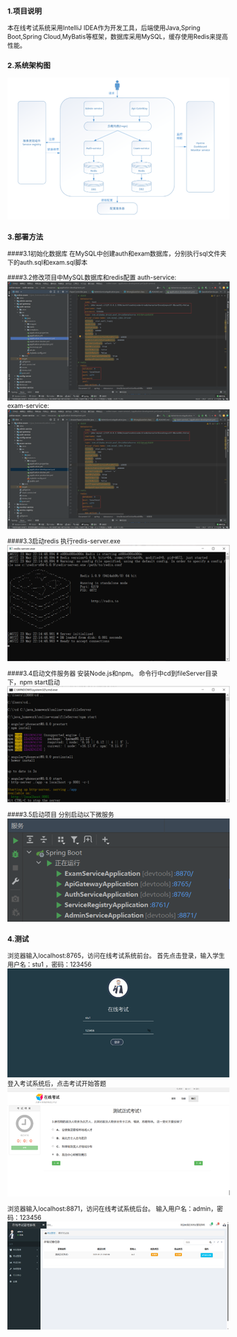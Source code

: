 ### 1.项目说明

本在线考试系统采用IntelliJ IDEA作为开发工具，后端使用Java,Spring Boot,Spring Cloud,MyBatis等框架，数据库采用MySQL，缓存使用Redis来提高性能。

### 2.系统架构图

![image](doc/系统架构.png)

### 3.部署方法

####3.1初始化数据库
在MySQL中创建auth和exam数据库，分别执行sql文件夹下的auth.sql和exam.sql脚本

####3.2修改项目中MySQL数据库和redis配置
auth-service:
![image](doc/auth配置.png)
exam-service:
![image](doc/exam配置.png)

####3.3启动redis
执行redis-server.exe
![image](doc/redis.png)

####3.4启动文件服务器
安装Node.js和npm。
命令行中cd到fileServer目录下，npm start启动
![image](doc/fileServer.png)

####3.5启动项目
分别启动以下微服务
![image](doc/server.png)

### 4.测试
浏览器输入localhost:8765，访问在线考试系统前台。
首先点击登录，输入学生用户名：stu1 ，密码：123456
![image](doc/login.png)
登入考试系统后，点击考试开始答题
![image](doc/exam.png)

浏览器输入localhost:8871，访问在线考试系统后台。
输入用户名：admin，密码：123456
![image](doc/houtai.png)